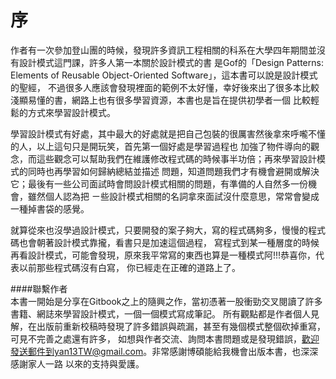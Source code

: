 # 序

作者有一次參加登山團的時候，發現許多資訊工程相關的科系在大學四年期間並沒有設計模式這門課，許多人第一本關於設計模式的書
是Gof的「Design Patterns: Elements of Reusable Object-Oriented Software」，這本書可以說是設計模式的聖經，
不過很多人應該會發現裡面的範例不太好懂，幸好後來出了很多本比較淺顯易懂的書，網路上也有很多學習資源，本書也是旨在提供初學者一個
比較輕鬆的方式來學習設計模式。  
  
學習設計模式有好處，其中最大的好處就是把自己包裝的很厲害然後拿來呼嚨不懂的人，以上這句只是開玩笑，首先第一個好處是學習過程也
加強了物件導向的觀念，而這些觀念可以幫助我們在維護修改程式碼的時候事半功倍；再來學習設計模式的同時也再學習如何歸納總結並描述
問題，知道問題我們才有機會避開或解決它；最後有一些公司面試時會問設計模式相關的問題，有準備的人自然多一份機會，雖然個人認為把
ㄧ些設計模式相關的名詞拿來面試沒什麼意思，常常會變成一種掉書袋的感覺。  
  
就算從來也沒學過設計模式，只要開發的案子夠大，寫的程式碼夠多，慢慢的程式碼也會朝著設計模式靠攏，看書只是加速這個過程，
寫程式到某一種層度的時候再看設計模式，可能會發現，原來我平常寫的東西也算是一種模式阿!!!恭喜你，代表以前那些程式碼沒有白寫，
你已經走在正確的道路上了。


####聯繫作者  
本書一開始是分享在Gitbook之上的隨興之作，當初憑著一股衝勁交叉閱讀了許多書籍、網誌來學習設計模式，一個一個模式寫成筆記。
所有觀點都是作者個人見解，在出版前重新校稿時發現了許多錯誤與疏漏，甚至有幾個模式整個砍掉重寫，可見不完善之處還有許多，
如想與作者交流、詢問本書問題或是發現錯誤，歡迎發送郵件到yan13TW@gmail.com。非常感謝博碩能給我機會出版本書，也深深感謝家人一路
以來的支持與愛護。


